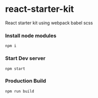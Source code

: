 # react-starter-kit
React starter kit using webpack babel scss

### Install node modules
	npm i

### Start Dev server
	npm start

### Production Build
	npm run build
